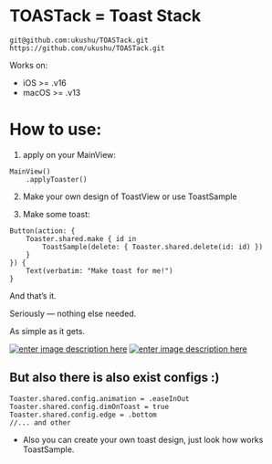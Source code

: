 # TOASTack = Toast Stack

```
git@github.com:ukushu/TOASTack.git
https://github.com/ukushu/TOASTack.git
```

Works on:
* iOS >= .v16
* macOS >= .v13


# How to use:
1) apply on your MainView:
```
MainView()
    .applyToaster()
```

2) Make your own design of ToastView or use ToastSample

3) Make some toast:
```
Button(action: {
    Toaster.shared.make { id in
        ToastSample(delete: { Toaster.shared.delete(id: id) })
    }
}) {
    Text(verbatim: "Make toast for me!")
}
```

And that’s it.

Seriously — nothing else needed.

As simple as it gets.


[![enter image description here][1]][1]
[![enter image description here][2]][2]


  



## But also there is also exist configs :)

```
Toaster.shared.config.animation = .easeInOut
Toaster.shared.config.dimOnToast = true
Toaster.shared.config.edge = .bottom
//... and other
```

* Also you can create your own toast design, just look how works ToastSample.



[1]: https://i.sstatic.net/wJLOGVY8.gif
[2]: https://i.sstatic.net/V0d4C4It.gif
